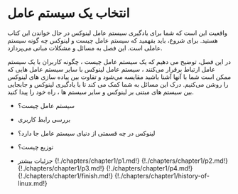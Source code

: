 # انتخاب یک سیستم عامل

واقعیت این است که شما برای یادگیری سیستم عامل لینوکس در حال خواندن این کتاب هستید. برای شروع، باید بفهمید که سیستم عامل چیست و لینوکس چه گونه سیستم عاملی است. این فصل به مسائل و مشکلات مبانی می‌پردازد.

در این فصل، توضیح می دهیم که یک سیستم عامل چیست ، چگونه کاربران با یک سیستم عامل ارتباط برقرار می‌کنند ، سیستم عامل لینوکس با سایر سیستم عامل هایی که ممکن است شما با آنها آشنا باشید مقایسه مي‌شود و تفاوت بین پیاده سازی های لینوکس را روشن می‌کنیم. درک این مسائل به شما کمک می کند تا با یادگیری لینوکس و جابجایی بین سیستم های مبتنی بر لینوکس و سایر سیستم ها ، راه خود را پیدا کنید.

* سیستم عامل چیست؟

* بررسی رابط کاربری

* لینوکس در چه قسمتی از دنیای سیستم عامل جا دارد؟

* توزیع چیست؟

* جزئیات بیشتر
{!./chapters/chapter1/p1.md!}
{!./chapters/chapter1/p2.md!}
{!./chapters/chapter1/p3.md!}
{!./chapters/chapter1/p4.md!}
{!./chapters/chapter1/finish.md!}
{!./chapters/chapter1/history-of-linux.md!}
